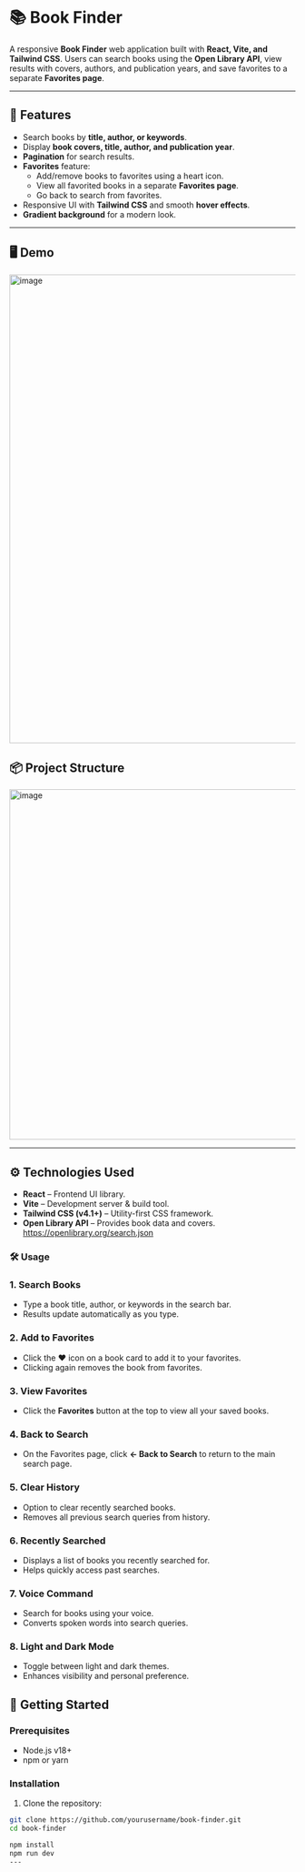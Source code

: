 # 📚 Book Finder

A responsive **Book Finder** web application built with **React, Vite, and Tailwind CSS**. Users can search books using the **Open Library API**, view results with covers, authors, and publication years, and save favorites to a separate **Favorites page**.

---

## 🌟 Features

- Search books by **title, author, or keywords**.
- Display **book covers, title, author, and publication year**.
- **Pagination** for search results.
- **Favorites** feature:
  - Add/remove books to favorites using a heart icon.
  - View all favorited books in a separate **Favorites page**.
  - Go back to search from favorites.
- Responsive UI with **Tailwind CSS** and smooth **hover effects**.
- **Gradient background** for a modern look.

---

## 🖥️ Demo
<img width="1858" height="824" alt="image" src="https://github.com/user-attachments/assets/1c82c7b1-5abe-442c-9e95-5509938dcc44" />

## 📦 Project Structure
<img width="571" height="616" alt="image" src="https://github.com/user-attachments/assets/b38d4a6b-bb71-4fb1-be80-d73f9e08a5ce" />



---

## ⚙️ Technologies Used

- **React** – Frontend UI library.
- **Vite** – Development server & build tool.
- **Tailwind CSS (v4.1+)** – Utility-first CSS framework.
- **Open Library API** – Provides book data and covers.
https://openlibrary.org/search.json

### 🛠️ Usage


### 1. Search Books
- Type a book title, author, or keywords in the search bar.
- Results update automatically as you type.

### 2. Add to Favorites
- Click the ❤️ icon on a book card to add it to your favorites.
- Clicking again removes the book from favorites.

### 3. View Favorites
- Click the **Favorites** button at the top to view all your saved books.

### 4. Back to Search
- On the Favorites page, click **← Back to Search** to return to the main search page.

### 5. Clear History
- Option to clear recently searched books.
- Removes all previous search queries from history.

### 6. Recently Searched
- Displays a list of books you recently searched for.
- Helps quickly access past searches.

### 7. Voice Command
- Search for books using your voice.
- Converts spoken words into search queries.

### 8. Light and Dark Mode
- Toggle between light and dark themes.
- Enhances visibility and personal preference.


## 🚀 Getting Started

### Prerequisites

- Node.js v18+  
- npm or yarn  

### Installation

1. Clone the repository:

```bash
git clone https://github.com/yourusername/book-finder.git
cd book-finder

npm install
npm run dev
---



